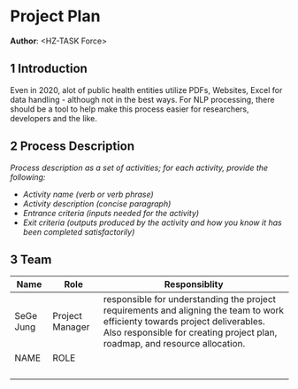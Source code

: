 # Project Plan

**Author**: \<HZ-TASK Force\>

## 1 Introduction

Even in 2020, alot of public health entities utilize PDFs, Websites, Excel for data handling - although not  in the best ways. For NLP processing, there should be a tool to help make this process easier for researchers, developers and the like.

## 2 Process Description

*Process description as a set of activities; for each activity, provide the following:*

- *Activity name (verb or verb phrase)*
- *Activity description (concise paragraph)*
- *Entrance criteria (inputs needed for the activity)*
- *Exit criteria (outputs produced by the activity and how you know it has been completed satisfactorily)*

## 3 Team

| Name | Role | Responsiblity |
| ------ | ------ | ------ | 
| SeGe Jung | Project Manager | responsible for understanding the project requirements and aligning the team to work efficienty towards project deliverables. Also responsible for creating project plan, roadmap, and resource allocation. |
| NAME | ROLE | |
|  |  | |
|  | | |
|  |  | |
|  |  | |
